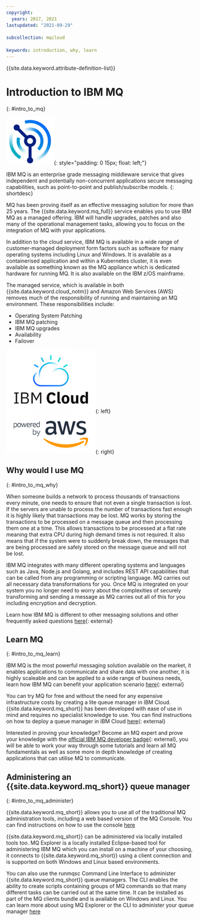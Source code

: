 ```yaml
---
copyright:
  years: 2017, 2021
lastupdated: "2021-09-29"

subcollection: mqcloud

keywords: introduction, why, learn
---
```


{{site.data.keyword.attribute-definition-list}}

# Introduction to IBM MQ
{: #intro_to_mq}

![MQ Logo](./images/MQ_Light_Icon@4x.png){: style="padding: 0 15px; float: left;"}

IBM MQ is an enterprise grade messaging middleware service that gives independent and potentially non-concurrent applications secure messaging capabilities, such as point-to-point and publish/subscribe models.
{: shortdesc}

MQ has been proving itself as an effective messaging solution for more than 25 years. The {{site.data.keyword.mq_full}} service enables you to use IBM MQ as a managed offering. IBM will handle upgrades, patches and also many of the operational management tasks, allowing you to focus on the integration of MQ with your applications.

In addition to the cloud service, IBM MQ is available in a wide range of customer-managed deployment form factors such as software for many operating systems including Linux and Windows. It is available as a containerised application and within a Kubernetes cluster, it is even available as something known as the MQ appliance which is dedicated hardware for running MQ. It is also available on the IBM z/OS mainframe.

The managed service, which is available in both {{site.data.keyword.cloud_notm}} and Amazon Web Services (AWS) removes much of the responsibility of running and maintaining an MQ environment.  These responsibilities include:

- Operating System Patching
- IBM MQ patching
- IBM MQ upgrades
- Availability
- Failover

![Image showing IBM Cloud Logo](./images/ibmcloudlogo.png){: left}
![Image showing powered by AWS Logo](./images/PB_AWS_logo_RGB.jpg){: right}

## Why would I use MQ
{: #intro_to_mq_why}

When someone builds a network to process thousands of transactions every minute, one needs to ensure that not even a single transaction is lost. If the servers are unable to process the number of transactions fast enough it is highly likely that transactions may be lost. MQ works by storing the transactions to be processed on a message queue and then processing them one at a time. This allows transactions to be processed at a flat rate meaning that extra CPU during high demand times is not required. It also means that if the system were to suddenly break down, the messages that are being processed are safely stored on the message queue and will not be lost.

IBM MQ integrates with many different operating systems and languages such as Java, Node.js and Golang, and includes REST API capabilities that can be called from any programming or scripting language. MQ carries out all necessary data transformations for you. Once MQ is integrated on your system you no longer need to worry about the complexities of securely transforming and sending a message as MQ carries out all of this for you including encryption and decryption.

Learn how IBM MQ is different to other messaging solutions and other frequently asked questions [here](https://www.ibm.com/products/mq/faq){: external}

## Learn MQ
{: #intro_to_mq_learn}

IBM MQ is the most powerful messaging solution available on the market, it enables applications to communicate and share data with one another, it is highly scaleable and can be applied to a wide range of business needs, learn how IBM MQ can benefit your application scenario [here](https://developer.ibm.com/components/ibm-mq/articles/mq-fundamentals){: external}

You can try MQ for free and without the need for any expensive infrastructure costs by creating a lite queue manager in IBM Cloud. {{site.data.keyword.mq_short}} has been developed with ease of use in mind and requires no specialist knowledge to use. You can find instructions on how to deploy a queue manager in IBM Cloud [here](https://developer.ibm.com/tutorials/mq-connect-app-queue-manager-cloud/){: external}

Interested in proving your knowledge? Become an MQ expert and prove your knowledge with the [official IBM MQ developer badge](https://developer.ibm.com/components/ibm-mq/series/badge-ibm-mq-developer-essentials){: external}, you will be able to work your way through some tutorials and learn all MQ fundamentals as well as some more in depth knowledge of creating applications that can utilise MQ to communicate.

## Administering an {{site.data.keyword.mq_short}} queue manager
{: #intro_to_mq_administer}

{{site.data.keyword.mq_short}} allows you to use all of the traditional MQ administration tools, including a web based version of the MQ Console. You can find instructions on how to use the console [here](/docs/mqcloud?topic=mqcloud-mqoc_admin_mqweb)

{{site.data.keyword.mq_short}} can be administered via locally installed tools too. MQ Explorer is a locally installed Eclipse-based tool for administering IBM MQ which you can install on a machine of your choosing, it connects to {{site.data.keyword.mq_short}} using a client connection and is supported on both Windows and Linux based environments.

You can also use the runmqsc Command Line Interface to administer {{site.data.keyword.mq_short}} queue managers. The CLI enables the ability to create scripts containing groups of MQ commands so that many different tasks can be carried out at the same time. It can be installed as part of the MQ clients bundle and is available on Windows and Linux. You can learn more about using MQ Explorer or the CLI to administer your queue manager [here](/docs/mqcloud?topic=mqcloud-mqoc_admin_mqcliexp)
